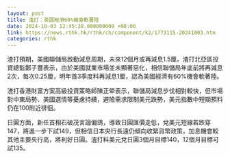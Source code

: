 ```yaml
---
layout: post
title: 渣打：美國經濟60%機會軟著陸
date: 2024-10-03 12:45:28.000000000 +08:00
link: https://news.rthk.hk/rthk/ch/component/k2/1773115-20241003.htm
categories: rthk
---
```


渣打預期，美國聯儲局啟動減息周期，未來12個月或再減息1.5厘。渣打北亞區投資總監鄭子豐表示，由於美國就業市場並未顯著惡化，相信聯儲局年底前將再減息2次，每次0.25厘，明年首3季度料再減息1厘，認為美國經濟有60%機會軟著陸。

渣打香港財富方案高級投資策略師陳正犖表示，聯儲局減息步伐相對較快，但市場對中東局勢、美國選情等憂慮持續，避險需求限制美元跌勢，美元指數中短期預料仍在100附近徘徊。

日圓方面，新任首相石破茂言論偏鴿，導致日圓匯價走低，兌美元短線若跌穿147，將進一步下試149，但相信日本央行長遠仍傾向收緊貨幣政策，加息機會較其他主要央行高，將利好日圓。渣打料美元兌日圓3個月目標140，12個月目標可試135。
